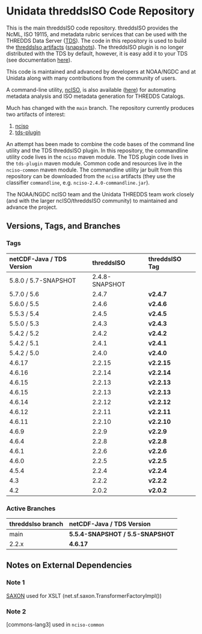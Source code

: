 # Unidata threddsISO Code Repository

This is the main threddsISO code repository.
threddsISO provides the NcML, ISO 19115, and metadata rubric services that can be used with the THREDDS Data Server ([TDS]).
The code in this repository is used to build the [threddsIso artifacts][Maven_artifacts] ([snapshots][Maven_artifacts_snapshots]).
The threddsISO plugin is no longer distributed with the TDS by default, however, it is easy add it to your TDS (see documentation [here][ncISO_TDS_docs]).

This code is maintained and advanced by developers at NOAA/NGDC and at Unidata along with many contributions from the community of users.

A command-line utility, [ncISO], is also available ([here][ncISO]) for automating metadata analysis and ISO metadata generation for THREDDS Catalogs.

Much has changed with the `main` branch.
The repository currently produces two artifacts of interest:

1. [nciso](https://artifacts.unidata.ucar.edu/service/rest/repository/browse/unidata-all/EDS/nciso/)
2. [tds-plugin](https://artifacts.unidata.ucar.edu/service/rest/repository/browse/unidata-all/EDS/tds-plugin/)

An attempt has been made to combine the code bases of the command line utility and the TDS threddsISO plugin.
In this repository, the commandline utility code lives in the `nciso` maven module.
The TDS plugin code lives in the `tds-plugin` maven module.
Common code and resources live in the `nciso-common` maven module.
The commandline utility jar built from this repository can be downloaded from the `nciso` artifacts (they use the classifier `commandline`, e.g. `nciso-2.4.0-commandline.jar`).

The NOAA/NGDC ncISO team and the Unidata THREDDS team work closely (and with the larger ncISO/threddsISO community) to maintained and advance the project.

## Versions, Tags, and Branches

### Tags

| netCDF-Java / TDS Version | threddsISO     | threddsISO Tag |
|:--------------------------|:---------------|:---------------|
| 5.8.0 / 5.7-SNAPSHOT      | 2.4.8-SNAPSHOT |                |
| 5.7.0 / 5.6               | 2.4.7          | **v2.4.7**     |
| 5.6.0 / 5.5               | 2.4.6          | **v2.4.6**     |
| 5.5.3 / 5.4               | 2.4.5          | **v2.4.5**     |
| 5.5.0 / 5.3               | 2.4.3          | **v2.4.3**     |
| 5.4.2 / 5.2               | 2.4.2          | **v2.4.2**     |
| 5.4.2 / 5.1               | 2.4.1          | **v2.4.1**     |
| 5.4.2 / 5.0               | 2.4.0          | **v2.4.0**     |
| 4.6.17                    | 2.2.15         | **v2.2.15**    |
| 4.6.16                    | 2.2.14         | **v2.2.14**    |
| 4.6.15                    | 2.2.13         | **v2.2.13**    |
| 4.6.15                    | 2.2.13         | **v2.2.13**    |
| 4.6.14                    | 2.2.12         | **v2.2.12**    |
| 4.6.12                    | 2.2.11         | **v2.2.11**    |
| 4.6.11                    | 2.2.10         | **v2.2.10**    |
| 4.6.9                     | 2.2.9          | **v2.2.9**     |
| 4.6.4                     | 2.2.8          | **v2.2.8**     |
| 4.6.1                     | 2.2.6          | **v2.2.6**     |
| 4.6.0                     | 2.2.5          | **v2.2.5**     |
| 4.5.4                     | 2.2.4          | **v2.2.4**     |
| 4.3                       | 2.2.2          | **v2.2.2**     |
| 4.2                       | 2.0.2          | **v2.0.2**     |

### Active Branches

| threddsIso branch | netCDF-Java / TDS Version         |
|:------------------|:----------------------------------|
| main              | **5.5.4-SNAPSHOT / 5.5-SNAPSHOT** |
| 2.2.x             | **4.6.17**                        |

## Notes on External Dependencies

### <a name="Note_1"></a> Note 1
[SAXON] used for XSLT (net.sf.saxon.TransformerFactoryImpl())

### <a name="Note_2"></a> Note 2
[commons-lang3] used in `nciso-common`

[ncISO]: https://github.com/NOAA-PMEL/uafnciso
[TDS]: http://www.unidata.ucar.edu/software/tds/current/
[ncISO_TDS_docs]: https://docs.unidata.ucar.edu/tds/current/userguide/iso_metadata.html

[Maven_artifacts]: https://artifacts.unidata.ucar.edu/service/rest/repository/browse/unidata-releases/EDS/
[Maven_artifacts_snapshots]: https://artifacts.unidata.ucar.edu/service/rest/repository/browse/unidata-snapshots/EDS/

[JDOM]: http://www.jdom.org/
[SAXON]: http://saxon.sourceforge.net/
[commons-lang]: http://commons.apache.org/proper/commons-lang/
